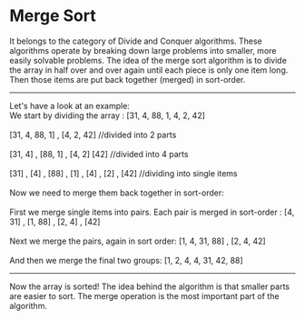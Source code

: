 # Merge Sort
It belongs to the category of Divide and Conquer algorithms.
These algorithms operate by breaking down large problems into smaller, more easily solvable problems. 
The idea of the merge sort algorithm is to divide the array in half over and over again until each piece is only one item long. Then those items are put back together (merged) in sort-order.
<hr>
Let's have a look at an example:<br>
We start by dividing the array :
[31, 4, 88, 1, 4, 2, 42]<br><br>
[31, 4, 88, 1] , [4, 2, 42] //divided into 2 parts<br><br>
[31, 4] , [88, 1] , [4, 2]  [42] //divided into 4 parts<br><br>
[31] , [4] , [88] , [1] , [4] , [2] , [42] //dividing into single items <br><br>
Now we need to merge them back together in sort-order:<br><br>
First we merge single items into pairs. Each pair is merged in sort-order : 
[4, 31] , [1, 88] , [2, 4] , [42]<br><br>
Next we merge the pairs, again in sort order:
[1, 4, 31, 88] , [2, 4, 42]<br><br>
And then we merge the final two groups:
[1, 2, 4, 4, 31, 42, 88]<br><hr>

Now the array is sorted! The idea behind the algorithm is that smaller parts are easier to sort.
The merge operation is the most important part of the algorithm.